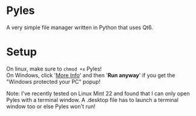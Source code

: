 # Pyles
A very simple file manager written in Python that uses Qt6.

# Setup
On linux, make sure to `chmod +x` Pyles!
<br>On Windows, click '<ins>More Info</ins>' and then '**Run anyway**' if you get the "Windows protected your PC" popup!

Note:
I've recently tested on Linux Mint 22 and found that I can only open Pyles with a terminal window. A .desktop file has to launch a terminal window too or else Pyles won't run!
